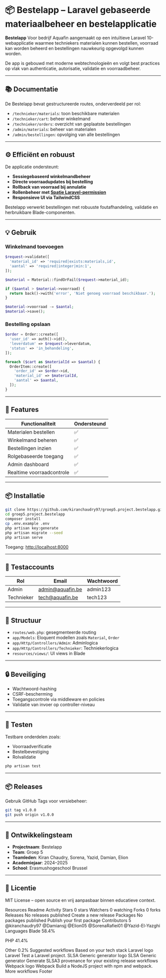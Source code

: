 
# 📦 Bestelapp – Laravel gebaseerde materiaalbeheer en bestelapplicatie

**Bestelapp** Voor bedrijf Aquafin aangemaakt op een intuïtieve Laravel 10-webapplicatie waarmee techniekers materialen kunnen bestellen, voorraad kan worden beheerd en bestellingen nauwkeurig opgevolgd kunnen worden.  

De app is gebouwd met moderne webtechnologieën en volgt best practices op vlak van authenticatie, autorisatie, validatie en voorraadbeheer.

---

## 📚 Documentatie

De Bestelapp bevat gestructureerde routes, onderverdeeld per rol:

- `/technieker/materials`: toon beschikbare materialen
- `/technieker/cart`: beheer winkelmand
- `/technieker/orders`: overzicht van geplaatste bestellingen
- `/admin/materials`: beheer van materialen
- `/admin/bestellingen`: opvolging van alle bestellingen



---

## ⚙️ Efficiënt en robuust

De applicatie ondersteunt:

- **Sessiegebaseerd winkelmandbeheer**
- **Directe voorraadupdates bij bestelling**
- **Rollback van voorraad bij annulatie**
- **Rollenbeheer met [Spatie Laravel-permission](https://spatie.be/docs/laravel-permission)**
- **Responsieve UI via TailwindCSS**

Bestelapp verwerkt bestellingen met robuuste foutafhandeling, validatie en herbruikbare Blade-componenten.

---

## 💡 Gebruik

### Winkelmand toevoegen

```php
$request->validate([
  'material_id' => 'required|exists:materials,id',
  'aantal' => 'required|integer|min:1',
]);

$material = Material::findOrFail($request->material_id);

if ($aantal > $material->voorraad) {
  return back()->with('error', 'Niet genoeg voorraad beschikbaar.');
}

$material->voorraad -= $aantal;
$material->save();
```

### Bestelling opslaan

```php
$order = Order::create([
  'user_id' => auth()->id(),
  'leverdatum' => $request->leverdatum,
  'status' => 'in_behandeling',
]);

foreach ($cart as $materialId => $aantal) {
  OrderItem::create([
    'order_id' => $order->id,
    'material_id' => $materialId,
    'aantal' => $aantal,
  ]);
}
```

---

## 🎯 Features

| Functionaliteit            | Ondersteund |
|----------------------------|-------------|
| Materialen bestellen       | ✅          |
| Winkelmand beheren         | ✅          |
| Bestellingen inzien        | ✅          |
| Rolgebaseerde toegang      | ✅          |
| Admin dashboard            | ✅          |
| Realtime voorraadcontrole  | ✅          |

---

## 📦 Installatie

```bash
git clone https://github.com/kiranchaudry97/groep5.project.bestelapp.git
cd groep5.project.bestelapp
composer install
cp .env.example .env
php artisan key:generate
php artisan migrate --seed
php artisan serve
```

Toegang: [http://localhost:8000](http://localhost:8000)

---

## 🔐 Testaccounts

| Rol        | Email                 | Wachtwoord |
|------------|------------------------|------------|
| Admin      | admin@aquafin.be      | admin123   |
| Technieker | tech@aquafin.be | tech123   |

---

## 📂 Structuur

- `routes/web.php`: gesegmenteerde routing
- `app/Models`: Eloquent modellen zoals `Material`, `Order`
- `app/Http/Controllers/Admin`: Adminlogica
- `app/Http/Controllers/Technieker`: Techniekerlogica
- `resources/views/`: UI views in Blade

---

## 🔒 Beveiliging

- Wachtwoord-hashing
- CSRF-bescherming
- Toegangscontrole via middleware en policies
- Validatie van invoer op controller-niveau

---

## 🧪 Testen

Testbare onderdelen zoals:
- Voorraadverificatie
- Bestelbevestiging
- Rolvalidatie

```bash
php artisan test
```

---

## 📦 Releases

Gebruik GitHub Tags voor versiebeheer:

```bash
git tag v1.0.0
git push origin v1.0.0
```

---

## 🧠 Ontwikkelingsteam

- **Projectnaam**: Bestelapp
- **Team**: Groep 5
- **Teamleden**: Kiran Chaudry, Sorena, Yazid, Damian, Elion
- **Academiejaar**: 2024–2025
- **School**: Erasmushogeschool Brussel

---

## 📜 Licentie

MIT License – open source en vrij aanpasbaar binnen educatieve context.


Resources
 Readme
 Activity
Stars
 0 stars
Watchers
 0 watching
Forks
 0 forks
Releases
No releases published
Create a new release
Packages
No packages published
Publish your first package
Contributors
5
@kiranchaudry97
@Damiansjj
@Elion05
@SorenaRafiei01
@Yazid-El-Yazghi
Languages
Blade
58.4%
 
PHP
41.4%
 
Other
0.2%
Suggested workflows
Based on your tech stack
Laravel logo
Laravel
Test a Laravel project.
SLSA Generic generator logo
SLSA Generic generator
Generate SLSA3 provenance for your existing release workflows
Webpack logo
Webpack
Build a NodeJS project with npm and webpack.
More workflows
Footer
